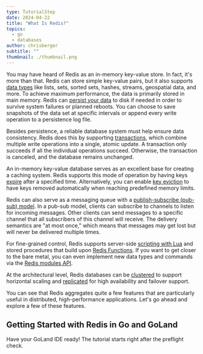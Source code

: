 ```yaml
---
type: TutorialStep
date: 2024-04-22
title: "What Is Redis?"
topics:
  - go
  - databases
author: chrisberger
subtitle: ""
thumbnail: ./thumbnail.png
---
```


You may have heard of Redis as an in-memory key-value store. In fact, it's more than that. Redis can store simple key-value pairs, but it also supports [data types](https://redis.io/docs/data-types/) like lists, sets, sorted sets, hashes, streams, geospatial data, and more. To achieve maximum performance, the data is primarily stored in main memory. Redis can [persist your data](https://redis.io/docs/management/persistence/) to disk if needed in order to survive system failures or planned reboots. You can choose to save snapshots of the data set at specific intervals or append every write operation to a persistence log file.

Besides persistence, a reliable database system must help ensure data consistency. Redis does this by supporting [transactions](https://redis.io/docs/manual/transactions/), which combine multiple write operations into a single, atomic update. A transaction only succeeds if all the individual operations succeed. Otherwise, the transaction is canceled, and the database remains unchanged.

An in-memory key-value database serves as an excellent base for creating a caching system. Redis supports this mode of operation by having keys [expire](https://redis.io/docs/data-types/tutorial/#key-expiration) after a specified time. Alternatively, you can enable [key eviction](https://redis.io/docs/reference/eviction/) to have keys removed automatically when reaching predefined memory limits.

Redis can also serve as a messaging queue with a [publish-subscribe (pub-sub) model](https://redis.io/docs/manual/pubsub/). In a pub-sub model, clients can subscribe to channels to listen for incoming messages. Other clients can send messages to a specific channel that all subscribers of this channel will receive. The delivery semantics are "at most once," which means that messages may get lost but will never be delivered multiple times.

For fine-grained control, Redis supports server-side [scripting with Lua](https://redis.io/docs/manual/programmability/eval-intro/) and stored procedures that build upon [Redis Functions](https://redis.io/docs/manual/programmability/functions-intro/). If you want to get closer to the bare metal, you can even implement new data types and commands via the [Redis modules API](https://redis.io/docs/reference/modules/).

At the architectural level, Redis databases can be [clustered](https://redis.io/docs/management/scaling/) to support horizontal scaling and [replicated](https://redis.io/docs/management/replication/) for high availability and failover support.

You can see that Redis aggregates quite a few features that are particularly useful in distributed, high-performance applications. Let's go ahead and explore a few of these features.

## Getting Started with Redis in Go and GoLand

Have your GoLand IDE ready! The tutorial starts right after the preflight check.
